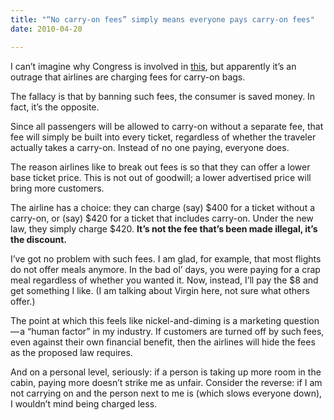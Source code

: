 ```yaml
---
title: "“No carry-on fees” simply means everyone pays carry-on fees"
date: 2010-04-20

---
```


I can’t imagine why Congress is involved in [this](http://www.washingtonpost.com/wp-dyn/content/article/2010/04/16/AR2010041602024.html), but apparently it’s an outrage that airlines are charging fees for carry-on bags.

The fallacy is that by banning such fees, the consumer is saved money. In fact, it’s the opposite.

Since all passengers will be allowed to carry-on without a separate fee, that fee will simply be built into every ticket, regardless of whether the traveler actually takes a carry-on. Instead of no one paying, everyone does.

The reason airlines like to break out fees is so that they can offer a lower base ticket price. This is not out of goodwill; a lower advertised price will bring more customers.

The airline has a choice: they can charge (say) $400 for a ticket without a carry-on, or (say) $420 for a ticket that includes carry-on. Under the new law, they simply charge $420. **It’s not the fee that’s been made illegal, it’s the discount.**

I’ve got no problem with such fees. I am glad, for example, that most flights do not offer meals anymore. In the bad ol’ days, you were paying for a crap meal regardless of whether you wanted it. Now, instead, I’ll pay the $8 and get something I like. (I am talking about Virgin here, not sure what others offer.)

The point at which this feels like nickel-and-diming is a marketing question — a “human factor” in my industry. If customers are turned off by such fees, even against their own financial benefit, then the airlines will hide the fees as the proposed law requires.

And on a personal level, seriously: if a person is taking up more room in the cabin, paying more doesn’t strike me as unfair. Consider the reverse: if I am not carrying on and the person next to me is (which slows everyone down), I wouldn’t mind being charged less.
